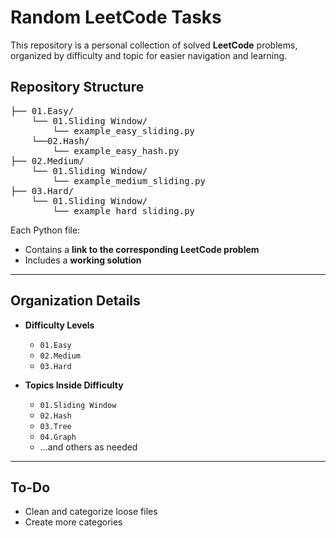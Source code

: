 # Random LeetCode Tasks

This repository is a personal collection of solved **LeetCode** problems, organized by difficulty and topic for easier
navigation and learning.

## Repository Structure

<pre>├── 01.Easy/
    └── 01.Sliding Window/
        └── example_easy_sliding.py
    └──02.Hash/
        └── example_easy_hash.py
├── 02.Medium/
    └── 01.Sliding Window/
        └── example_medium_sliding.py
├── 03.Hard/
    └── 01.Sliding Window/
        └── example_hard_sliding.py
</pre>



Each Python file:

- Contains a **link to the corresponding LeetCode problem**
- Includes a **working solution**

---

## Organization Details

- **Difficulty Levels**
    - `01.Easy`
    - `02.Medium`
    - `03.Hard`

- **Topics Inside Difficulty**
    - `01.Sliding Window`
    - `02.Hash`
    - `03.Tree`
    - `04.Graph`
    - ...and others as needed

---

## To-Do

- Clean and categorize loose files
- Create more categories
